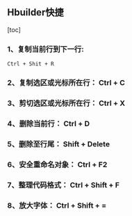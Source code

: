 ## Hbuilder快捷

[toc]

### 1、复制当前行到下一行: 

`Ctrl + Shit + R`

### 2、复制选区或光标所在行： Ctrl + C

### 3、剪切选区或光标所在行： Ctrl + X

### 4、删除当前行： Ctrl + D

### 5、删除至行尾： Shift + Delete

### 6、安全重命名对象： Ctrl + F2

### 7、整理代码格式： Ctrl + Shift + F

### 8、放大字体： Ctrl + Shift + =

